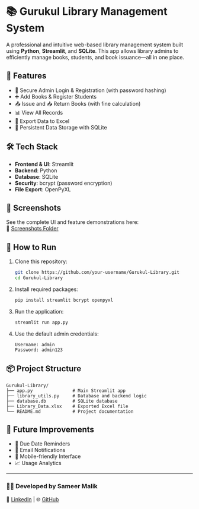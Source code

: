 
# 📚 Gurukul Library Management System

A professional and intuitive web-based library management system built using **Python**, **Streamlit**, and **SQLite**. This app allows library admins to efficiently manage books, students, and book issuance—all in one place.

## 🚀 Features

- 🔐 Secure Admin Login & Registration (with password hashing)
- ➕ Add Books & Register Students
- 📤 Issue and 📥 Return Books (with fine calculation)
- 📊 View All Records
- 📁 Export Data to Excel
- 🧾 Persistent Data Storage with SQLite

## 🛠️ Tech Stack

- **Frontend & UI**: Streamlit
- **Backend**: Python
- **Database**: SQLite
- **Security**: bcrypt (password encryption)
- **File Export**: OpenPyXL

## 📸 Screenshots

See the complete UI and feature demonstrations here:  
🔗 [Screenshots Folder](https://drive.google.com/drive/folders/1TPbzf2Gs13nS1mAbTRBlpu--FuRKZNwR?usp=sharing)

## 🧪 How to Run

1. Clone this repository:
   ```bash
   git clone https://github.com/your-username/Gurukul-Library.git
   cd Gurukul-Library
   ```

2. Install required packages:
   ```bash
   pip install streamlit bcrypt openpyxl
   ```

3. Run the application:
   ```bash
   streamlit run app.py
   ```

4. Use the default admin credentials:
   ```
   Username: admin
   Password: admin123
   ```

## 📦 Project Structure

```
Gurukul-Library/
├── app.py               # Main Streamlit app
├── library_utils.py     # Database and backend logic
├── database.db          # SQLite database
├── Library_Data.xlsx    # Exported Excel file
└── README.md            # Project documentation
```

## 🧠 Future Improvements

- 📅 Due Date Reminders
- 📧 Email Notifications
- 📱 Mobile-friendly Interface
- 📈 Usage Analytics

---

### 👨‍💻 Developed by Sameer Malik  
🔗 [LinkedIn](https://www.linkedin.com/in/sameer-malik-b5b8772b9/) | 🌐 [GitHub](https://github.com/mrflint5)

